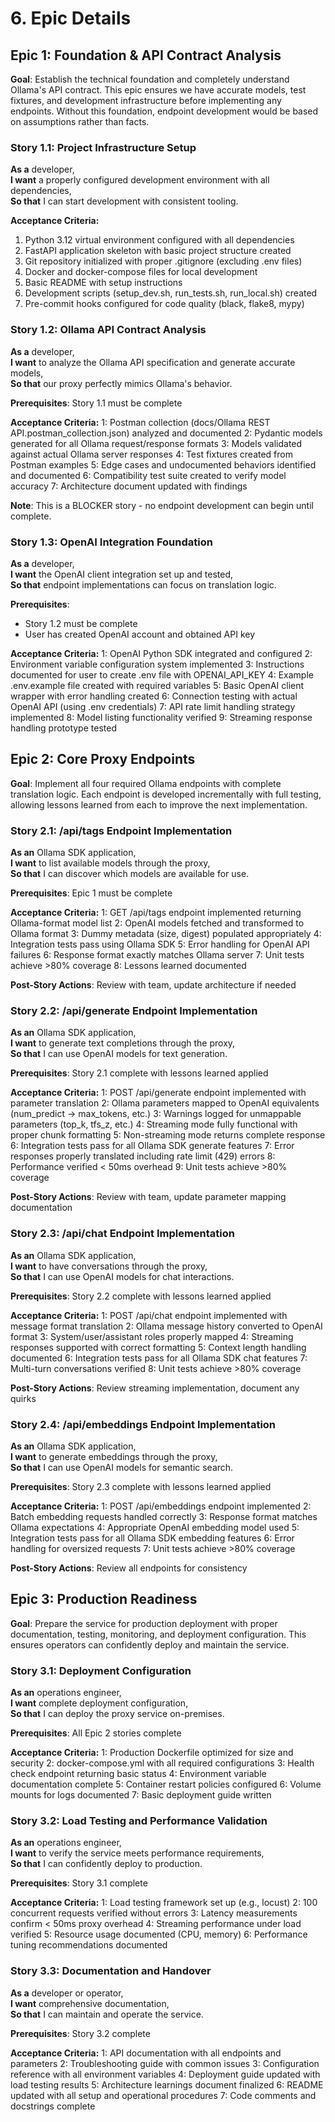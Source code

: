 # 6. Epic Details

## Epic 1: Foundation & API Contract Analysis
**Goal**: Establish the technical foundation and completely understand Ollama's API contract. This epic ensures we have accurate models, test fixtures, and development infrastructure before implementing any endpoints. Without this foundation, endpoint development would be based on assumptions rather than facts.

### Story 1.1: Project Infrastructure Setup
**As a** developer,  
**I want** a properly configured development environment with all dependencies,  
**So that** I can start development with consistent tooling.

**Acceptance Criteria:**
1. Python 3.12 virtual environment configured with all dependencies
2. FastAPI application skeleton with basic project structure created
3. Git repository initialized with proper .gitignore (excluding .env files)
4. Docker and docker-compose files for local development
5. Basic README with setup instructions
6. Development scripts (setup_dev.sh, run_tests.sh, run_local.sh) created
7. Pre-commit hooks configured for code quality (black, flake8, mypy)

### Story 1.2: Ollama API Contract Analysis
**As a** developer,  
**I want** to analyze the Ollama API specification and generate accurate models,  
**So that** our proxy perfectly mimics Ollama's behavior.

**Prerequisites**: Story 1.1 must be complete

**Acceptance Criteria:**
1: Postman collection (docs/Ollama REST API.postman_collection.json) analyzed and documented
2: Pydantic models generated for all Ollama request/response formats
3: Models validated against actual Ollama server responses
4: Test fixtures created from Postman examples
5: Edge cases and undocumented behaviors identified and documented
6: Compatibility test suite created to verify model accuracy
7: Architecture document updated with findings

**Note**: This is a BLOCKER story - no endpoint development can begin until complete.

### Story 1.3: OpenAI Integration Foundation
**As a** developer,  
**I want** the OpenAI client integration set up and tested,  
**So that** endpoint implementations can focus on translation logic.

**Prerequisites**: 
- Story 1.2 must be complete
- User has created OpenAI account and obtained API key

**Acceptance Criteria:**
1: OpenAI Python SDK integrated and configured
2: Environment variable configuration system implemented
3: Instructions documented for user to create .env file with OPENAI_API_KEY
4: Example .env.example file created with required variables
5: Basic OpenAI client wrapper with error handling created
6: Connection testing with actual OpenAI API (using .env credentials)
7: API rate limit handling strategy implemented
8: Model listing functionality verified
9: Streaming response handling prototype tested

## Epic 2: Core Proxy Endpoints
**Goal**: Implement all four required Ollama endpoints with complete translation logic. Each endpoint is developed incrementally with full testing, allowing lessons learned from each to improve the next implementation.

### Story 2.1: /api/tags Endpoint Implementation
**As an** Ollama SDK application,  
**I want** to list available models through the proxy,  
**So that** I can discover which models are available for use.

**Prerequisites**: Epic 1 must be complete

**Acceptance Criteria:**
1: GET /api/tags endpoint implemented returning Ollama-format model list
2: OpenAI models fetched and transformed to Ollama format
3: Dummy metadata (size, digest) populated appropriately
4: Integration tests pass using Ollama SDK
5: Error handling for OpenAI API failures
6: Response format exactly matches Ollama server
7: Unit tests achieve >80% coverage
8: Lessons learned documented

**Post-Story Actions**: Review with team, update architecture if needed

### Story 2.2: /api/generate Endpoint Implementation
**As an** Ollama SDK application,  
**I want** to generate text completions through the proxy,  
**So that** I can use OpenAI models for text generation.

**Prerequisites**: Story 2.1 complete with lessons learned applied

**Acceptance Criteria:**
1: POST /api/generate endpoint implemented with parameter translation
2: Ollama parameters mapped to OpenAI equivalents (num_predict → max_tokens, etc.)
3: Warnings logged for unmappable parameters (top_k, tfs_z, etc.)
4: Streaming mode fully functional with proper chunk formatting
5: Non-streaming mode returns complete response
6: Integration tests pass for all Ollama SDK generate features
7: Error responses properly translated including rate limit (429) errors
8: Performance verified < 50ms overhead
9: Unit tests achieve >80% coverage

**Post-Story Actions**: Review with team, update parameter mapping documentation

### Story 2.3: /api/chat Endpoint Implementation
**As an** Ollama SDK application,  
**I want** to have conversations through the proxy,  
**So that** I can use OpenAI models for chat interactions.

**Prerequisites**: Story 2.2 complete with lessons learned applied

**Acceptance Criteria:**
1: POST /api/chat endpoint implemented with message format translation
2: Ollama message history converted to OpenAI format
3: System/user/assistant roles properly mapped
4: Streaming responses supported with correct formatting
5: Context length handling documented
6: Integration tests pass for all Ollama SDK chat features
7: Multi-turn conversations verified
8: Unit tests achieve >80% coverage

**Post-Story Actions**: Review streaming implementation, document any quirks

### Story 2.4: /api/embeddings Endpoint Implementation
**As an** Ollama SDK application,  
**I want** to generate embeddings through the proxy,  
**So that** I can use OpenAI models for semantic search.

**Prerequisites**: Story 2.3 complete with lessons learned applied

**Acceptance Criteria:**
1: POST /api/embeddings endpoint implemented
2: Batch embedding requests handled correctly
3: Response format matches Ollama expectations
4: Appropriate OpenAI embedding model used
5: Integration tests pass for all Ollama SDK embedding features
6: Error handling for oversized requests
7: Unit tests achieve >80% coverage

**Post-Story Actions**: Review all endpoints for consistency

## Epic 3: Production Readiness
**Goal**: Prepare the service for production deployment with proper documentation, testing, monitoring, and deployment configuration. This ensures operators can confidently deploy and maintain the service.

### Story 3.1: Deployment Configuration
**As an** operations engineer,  
**I want** complete deployment configuration,  
**So that** I can deploy the proxy service on-premises.

**Prerequisites**: All Epic 2 stories complete

**Acceptance Criteria:**
1: Production Dockerfile optimized for size and security
2: docker-compose.yml with all required configurations
3: Health check endpoint returning basic status
4: Environment variable documentation complete
5: Container restart policies configured
6: Volume mounts for logs documented
7: Basic deployment guide written

### Story 3.2: Load Testing and Performance Validation
**As an** operations engineer,  
**I want** to verify the service meets performance requirements,  
**So that** I can confidently deploy to production.

**Prerequisites**: Story 3.1 complete

**Acceptance Criteria:**
1: Load testing framework set up (e.g., locust)
2: 100 concurrent requests verified without errors
3: Latency measurements confirm < 50ms proxy overhead
4: Streaming performance under load verified
5: Resource usage documented (CPU, memory)
6: Performance tuning recommendations documented

### Story 3.3: Documentation and Handover
**As a** developer or operator,  
**I want** comprehensive documentation,  
**So that** I can maintain and operate the service.

**Prerequisites**: Story 3.2 complete

**Acceptance Criteria:**
1: API documentation with all endpoints and parameters
2: Troubleshooting guide with common issues
3: Configuration reference with all environment variables
4: Deployment guide updated with load testing results
5: Architecture learnings document finalized
6: README updated with all setup and operational procedures
7: Code comments and docstrings complete
